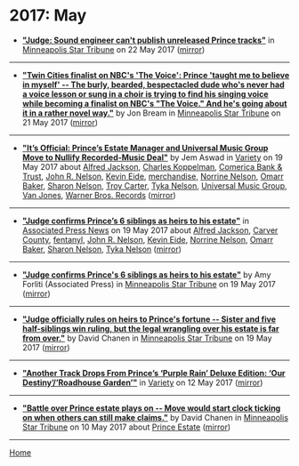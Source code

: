 # 2017: May

 - [**"Judge: Sound engineer can't publish unreleased Prince tracks"**](http://www.startribune.com/judge-sound-engineer-can-t-publish-unreleased-prince-tracks/423717653/) in [Minneapolis Star Tribune](http://www.startribune.com/) on 22 May 2017 ([mirror](https://web.archive.org/web/*/http://www.startribune.com/judge-sound-engineer-can-t-publish-unreleased-prince-tracks/423717653/))

----

 - [**"Twin Cities finalist on NBC's 'The Voice': Prince 'taught me to believe in myself' -- The burly, bearded, bespectacled dude who's never had a voice lesson or sung in a choir is trying to find his singing voice while becoming a finalist on NBC's "The Voice." And he's going about it in a rather novel way."**](http://www.startribune.com/twin-cities-finalist-on-nbc-s-the-voice-prince-taught-me-to-believe-in-myself/423524923/) by Jon Bream in [Minneapolis Star Tribune](http://www.startribune.com/) on 21 May 2017 ([mirror](https://web.archive.org/web/*/http://www.startribune.com/twin-cities-finalist-on-nbc-s-the-voice-prince-taught-me-to-believe-in-myself/423524923/))

----

 - [**"It’s Official: Prince’s Estate Manager and Universal Music Group Move to Nullify Recorded-Music Deal"**](https://variety.com/2017/music/news/its-official-princes-estate-manager-and-universal-music-group-move-to-nullify-recorded-music-deal-1202436842/) by Jem Aswad in [Variety](https://variety.com/) on 19 May 2017 about [Alfred Jackson](https://bjmdotnet.github.io/pr1nc3/topics/alfred-jackson/), [Charles Koppelman](https://bjmdotnet.github.io/pr1nc3/topics/charles-koppelman/), [Comerica Bank & Trust](https://bjmdotnet.github.io/pr1nc3/topics/comerica-bank-trust/), [John R. Nelson](https://bjmdotnet.github.io/pr1nc3/topics/john-r-nelson/), [Kevin Eide](https://bjmdotnet.github.io/pr1nc3/topics/kevin-eide/), [merchandise](https://bjmdotnet.github.io/pr1nc3/topics/merchandise/), [Norrine Nelson](https://bjmdotnet.github.io/pr1nc3/topics/norrine-nelson/), [Omarr Baker](https://bjmdotnet.github.io/pr1nc3/topics/omarr-baker/), [Sharon Nelson](https://bjmdotnet.github.io/pr1nc3/topics/sharon-nelson/), [Troy Carter](https://bjmdotnet.github.io/pr1nc3/topics/troy-carter/), [Tyka Nelson](https://bjmdotnet.github.io/pr1nc3/topics/tyka-nelson/), [Universal Music Group](https://bjmdotnet.github.io/pr1nc3/topics/universal-music-group/), [Van Jones](https://bjmdotnet.github.io/pr1nc3/topics/van-jones/), [Warner Bros. Records](https://bjmdotnet.github.io/pr1nc3/topics/warner-bros-records/) ([mirror](https://web.archive.org/web/*/https://variety.com/2017/music/news/its-official-princes-estate-manager-and-universal-music-group-move-to-nullify-recorded-music-deal-1202436842/))

----

 - [**"Judge confirms Prince’s 6 siblings as heirs to his estate"**](https://www.apnews.com/19eec2a40a864efcb3eae84206dfd5c9) in [Associated Press News](https://www.apnews.com/) on 19 May 2017 about [Alfred Jackson](https://bjmdotnet.github.io/pr1nc3/topics/alfred-jackson/), [Carver County](https://bjmdotnet.github.io/pr1nc3/topics/carver-county/), [fentanyl](https://bjmdotnet.github.io/pr1nc3/topics/fentanyl/), [John R. Nelson](https://bjmdotnet.github.io/pr1nc3/topics/john-r-nelson/), [Kevin Eide](https://bjmdotnet.github.io/pr1nc3/topics/kevin-eide/), [Norrine Nelson](https://bjmdotnet.github.io/pr1nc3/topics/norrine-nelson/), [Omarr Baker](https://bjmdotnet.github.io/pr1nc3/topics/omarr-baker/), [Sharon Nelson](https://bjmdotnet.github.io/pr1nc3/topics/sharon-nelson/), [Tyka Nelson](https://bjmdotnet.github.io/pr1nc3/topics/tyka-nelson/) ([mirror](https://web.archive.org/web/*/https://www.apnews.com/19eec2a40a864efcb3eae84206dfd5c9))

----

 - [**"Judge confirms Prince's 6 siblings as heirs to his estate"**](http://www.startribune.com/judge-declares-prince-s-6-siblings-the-heirs-to-his-estate/423174053/) by Amy Forliti (Associated Press) in [Minneapolis Star Tribune](http://www.startribune.com/) on 19 May 2017 ([mirror](https://web.archive.org/web/*/http://www.startribune.com/judge-declares-prince-s-6-siblings-the-heirs-to-his-estate/423174053/))

----

 - [**"Judge officially rules on heirs to Prince's fortune -- Sister and five half-siblings win ruling, but the legal wrangling over his estate is far from over."**](http://www.startribune.com/judge-officially-rules-on-heirs-to-prince-s-fortune/423173933/) by David Chanen in [Minneapolis Star Tribune](http://www.startribune.com/) on 19 May 2017 ([mirror](https://web.archive.org/web/*/http://www.startribune.com/judge-officially-rules-on-heirs-to-prince-s-fortune/423173933/))

----

 - [**"Another Track Drops From Prince’s ‘Purple Rain’ Deluxe Edition: ‘Our Destiny’/’Roadhouse Garden’"**](https://variety.com/2017/music/news/prince-purple-rain-deluxe-new-song-our-destiny-roadhouse-garden-1202424644/) in [Variety](https://variety.com/) on 12 May 2017 ([mirror](https://web.archive.org/web/*/https://variety.com/2017/music/news/prince-purple-rain-deluxe-new-song-our-destiny-roadhouse-garden-1202424644/))

----

 - [**"Battle over Prince estate plays on -- Move would start clock ticking on when others can still make claims."**](http://www.startribune.com/battle-over-prince-estate-plays-on/421893663/) by David Chanen in [Minneapolis Star Tribune](http://www.startribune.com/) on 10 May 2017 about [Prince Estate](https://bjmdotnet.github.io/pr1nc3/topics/prince-estate/) ([mirror](https://web.archive.org/web/*/http://www.startribune.com/battle-over-prince-estate-plays-on/421893663/))

----

[Home](./)
